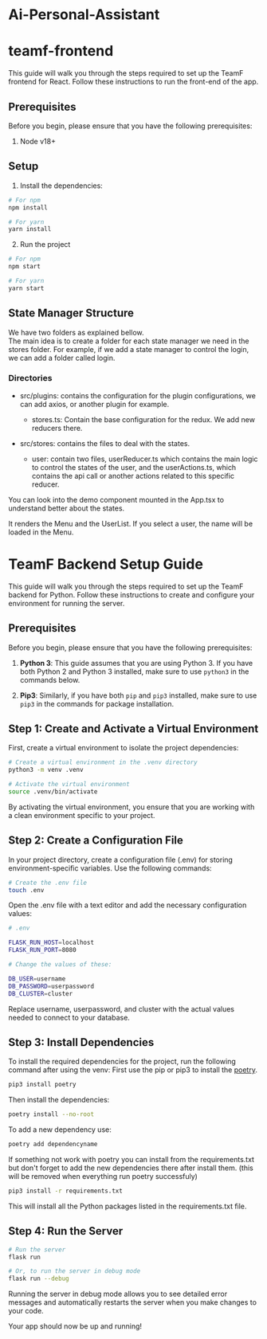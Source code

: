 # Ai-Personal-Assistant


# teamf-frontend

This guide will walk you through the steps required to set up the TeamF frontend for React.
Follow these instructions to run the front-end of the app.

## Prerequisites

Before you begin, please ensure that you have the following prerequisites:

1. Node v18+

## Setup

1. Install the dependencies:

```bash
# For npm
npm install

# For yarn
yarn install
```

2. Run the project

```bash
# For npm
npm start

# For yarn
yarn start
```

## State Manager Structure

We have two folders as explained bellow. <br/>
The main idea is to create a folder for each state manager we need in the stores folder. For example, if we add a state manager to control the login, we can add a folder called login.

### Directories

-   src/plugins: contains the configuration for the plugin configurations, we can add axios, or another plugin for example. <br/>

    -   stores.ts: Contain the base configuration for the redux. We add new reducers there.

-   src/stores: contains the files to deal with the states.
    -   user: contain two files, userReducer.ts which contains the main logic to control the states of the user, and the userActions.ts, which contains the api call or another actions related to this specific reducer.

You can look into the demo component mounted in the App.tsx to understand better about the states.

It renders the Menu and the UserList. If you select a user, the name will be loaded in the Menu.

# TeamF Backend Setup Guide

This guide will walk you through the steps required to set up the TeamF backend for Python. Follow these instructions to create and configure your environment for running the server.

## Prerequisites

Before you begin, please ensure that you have the following prerequisites:

1. **Python 3**: This guide assumes that you are using Python 3. If you have both Python 2 and Python 3 installed, make sure to use `python3` in the commands below.

2. **Pip3**: Similarly, if you have both `pip` and `pip3` installed, make sure to use `pip3` in the commands for package installation.


## Step 1: Create and Activate a Virtual Environment

First,  create a virtual environment to isolate the project dependencies:

```bash
# Create a virtual environment in the .venv directory
python3 -m venv .venv

# Activate the virtual environment
source .venv/bin/activate
```

By activating the virtual environment, you ensure that you are working with a clean environment specific to your project.

## Step 2: Create a Configuration File
In your project directory, create a configuration file (.env) for storing environment-specific variables. Use the following commands:

```bash
# Create the .env file
touch .env
```

Open the .env file with a text editor and add the necessary configuration values:

```bash
# .env

FLASK_RUN_HOST=localhost
FLASK_RUN_PORT=8080

# Change the values of these:

DB_USER=username
DB_PASSWORD=userpassword
DB_CLUSTER=cluster

```

Replace username, userpassword, and cluster with the actual values needed to connect to your database.


## Step 3: Install Dependencies
To install the required dependencies for the project, run the following command after using the venv:
First use the pip or pip3 to install the [poetry](https://python-poetry.org/).
```bash
pip3 install poetry 
```

Then install the dependencies:
```bash
poetry install --no-root
```
To add a new dependency use:
```bash
poetry add dependencyname
```

If something not work with poetry you can install from the requirements.txt but don't forget to add the new dependencies there after install them. (this will be removed when everything run poetry successfuly)
```bash
pip3 install -r requirements.txt
```
This will install all the Python packages listed in the requirements.txt file.

## Step 4: Run the Server

```bash
# Run the server
flask run

# Or, to run the server in debug mode
flask run --debug
```

Running the server in debug mode allows you to see detailed error messages and automatically restarts the server when you make changes to your code.

Your app should now be up and running!


